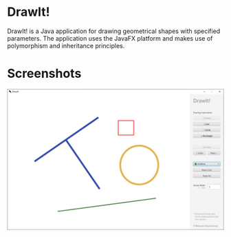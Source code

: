 # DrawIt!
DrawIt! is a Java application for drawing geometrical shapes with specified parameters. The application uses the JavaFX platform and makes use of polymorphism and inheritance principles.

# Screenshots
![Main window](/screenshots/1.jpg?raw=true "Main window")
